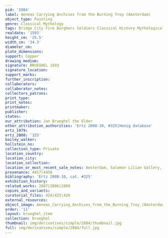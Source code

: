 ```yaml
---
pid: '2884'
label: Aeneas Carrying Anchises from the Burning Troy (Amsterdam)
object_type: Painting
genre: Classical Mythology
tags: Bridge City Fire Burghers Soldiers Classical History Mythological Boat
realdate: '1593'
height_cm: '25.5'
width_cm: '34.3'
diameter_cm: 
plate_dimensions: 
support: Copper
drawing_medium: 
signature: BRUEGHEL 1593
signature_location: 
support_marks: 
further_inscription: 
collaborators: 
collaborator_notes: 
collectors_patrons: 
print_type: 
print_notes: 
printmaker: 
publisher: 
states: 
our_attribution: Jan Brueghel the Elder
other_attribution_authorities: 'Ertz 2008-10, #325|Honig database'
ertz_1979: 
ertz_2008: '325'
bailey_walker: 
hollstein_no: 
collection_type: Private
location_country: 
location_city: 
location_collection: 
location_or_most_recent_sale_notes: Amsterdam, Salomon Lilian Gallery, 2005
provenance: 4457|4458
bibliography: 'Ertz 2008-10, cat. #325'
exhibition_history: 
related_works: 2887|2886|2889
copies_and_variants: 
curatorial_files: 424|425|426
external_resources: 
object_image: Aeneas_Carrying_Anchises_from_the_Burning_Troy_(Amsterdam).jpg
order: '11'
layout: brueghel_item
collection: brueghel
thumbnail: img/derivatives/simple/2884/thumbnail.jpg
full: img/derivatives/simple/2884/full.jpg
---
```

